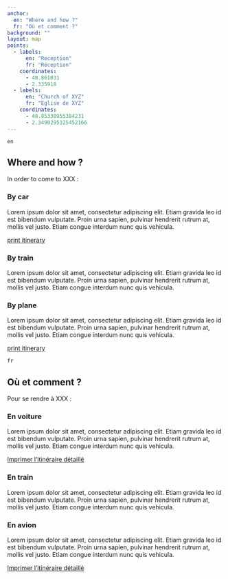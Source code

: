 ```yaml
---
anchor:
  en: "Where and how ?"
  fr: "Où et comment ?"
background: ""
layout: map
points:
  - labels:
      en: "Reception"
      fr: "Réception"
    coordinates:
      - 48.861031
      - 2.335918
  - labels:
      en: "Church of XYZ"
      fr: "Eglise de XYZ"
    coordinates:
      - 48.85330955384231
      - 2.3490295325452166
---
```

`en`

## Where and how ?

In order to come to XXX :

### By car

Lorem ipsum dolor sit amet, consectetur adipiscing elit. Etiam gravida leo id est bibendum vulputate. Proin urna sapien, pulvinar hendrerit rutrum at, mollis vel justo. Etiam congue interdum nunc quis vehicula.

[print itinerary](www.google.com)

### By train

Lorem ipsum dolor sit amet, consectetur adipiscing elit. Etiam gravida leo id est bibendum vulputate. Proin urna sapien, pulvinar hendrerit rutrum at, mollis vel justo. Etiam congue interdum nunc quis vehicula.

### By plane

Lorem ipsum dolor sit amet, consectetur adipiscing elit. Etiam gravida leo id est bibendum vulputate. Proin urna sapien, pulvinar hendrerit rutrum at, mollis vel justo. Etiam congue interdum nunc quis vehicula.

[print itinerary](www.google.com)



`fr`

## Où et comment ?

Pour se rendre à XXX :

### En voiture

Lorem ipsum dolor sit amet, consectetur adipiscing elit. Etiam gravida leo id est bibendum vulputate. Proin urna sapien, pulvinar hendrerit rutrum at, mollis vel justo. Etiam congue interdum nunc quis vehicula.

[Imprimer l’itinéraire détaillé](www.google.com)

### En train

Lorem ipsum dolor sit amet, consectetur adipiscing elit. Etiam gravida leo id est bibendum vulputate. Proin urna sapien, pulvinar hendrerit rutrum at, mollis vel justo. Etiam congue interdum nunc quis vehicula.

### En avion

Lorem ipsum dolor sit amet, consectetur adipiscing elit. Etiam gravida leo id est bibendum vulputate. Proin urna sapien, pulvinar hendrerit rutrum at, mollis vel justo. Etiam congue interdum nunc quis vehicula.

[Imprimer l’itinéraire détaillé](www.google.com)
